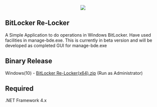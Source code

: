 <div style="text-align:center" align="center"><img src ="https://github.com/I2NhbmloZWxweW91/Unofficial-BitLocker-Utility/blob/master/img/utility%200.0.1%20SS.PNG" /></div>

BitLocker Re-Locker
-------------------
A Simple Application to do operations in Windows BitLocker. Have used facilities in manage-bde.exe. This is currently in beta version and will be developed as completed GUI for manage-bde.exe

Binary Release
----------
Windows(10) - [BitLocker Re-Locker(x64).zip](https://github.com/I2NhbmloZWxweW91/BitLocker-Re-Locker/releases) (Run as Administrator)

Required
---------
.NET Framework 4.x











